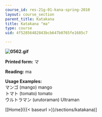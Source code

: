 ```yaml
---
course_id: res-21g-01-kana-spring-2010
layout: course_section
parent_title: Katakana
title: Katakana "ma"
type: course
uid: 4f52856482843bcb647b0765fe1685c7

---
```


**![0562.gif](/coursemedia/res-21g-01-kana-spring-2010/c18e49dfb05b7f595893c8e5d2701465_0562.gif)**

**Printed form:** マ

**Reading:** ma

**Usage Examples:**  
マンゴ (mango) mango  
トマト (tomato) tomato  
ウルトラマン (urutoraman) Ultraman

\[[Home]({{< baseurl >}}/sections/katakana)\]